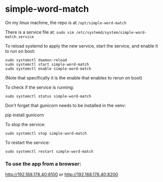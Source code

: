 # simple-word-match

On my linux machine, the repo is at `/opt/simple-word-match`

There is a service file at: `sudo vim /etc/systemd/system/simple-word-match.service`


To reload systemd to apply the new service, start the service, and enable it to run on boot:

```
sudo systemctl daemon-reload
sudo systemctl start simple-word-match
sudo systemctl enable simple-word-match
```

(Note that specifically it is the enable that enables to rerun on boot)

To check if the service is running:

`sudo systemctl status simple-word-match`

Don't forget that gunicorn needs to be installed in the venv:

pip install gunicorn

To stop the service:

`sudo systemctl stop simple-word-match`

To restart the service:

`sudo systemctl restart simple-word-match`

### To use the app from a browser:

http://192.168.178.40:8100 or
http://192.168.178.40:8200